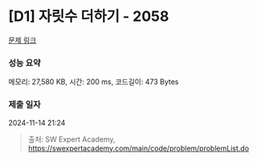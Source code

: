 # [D1] 자릿수 더하기 - 2058 

[문제 링크](https://swexpertacademy.com/main/code/problem/problemDetail.do?contestProbId=AV5QPRjqA10DFAUq) 

### 성능 요약

메모리: 27,580 KB, 시간: 200 ms, 코드길이: 473 Bytes

### 제출 일자

2024-11-14 21:24



> 출처: SW Expert Academy, https://swexpertacademy.com/main/code/problem/problemList.do